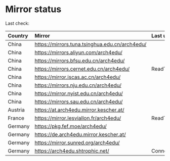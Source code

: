 <script src="./time.js"></script>
# Mirror status
Last check: <script type="text/javascript">localize(1755655083.6109304);</script>

|Country|Mirror|Last update|
|:------|:-----|:----------|
|China|https://mirrors.tuna.tsinghua.edu.cn/arch4edu/|<script type="text/javascript">localize(1755629712);</script>|
|China|https://mirrors.aliyun.com/arch4edu/|<script type="text/javascript">localize(1755629712);</script>|
|China|https://mirrors.bfsu.edu.cn/arch4edu/|<script type="text/javascript">localize(1755629712);</script>|
|China|https://mirrors.cernet.edu.cn/arch4edu/|ReadTimeout|
|China|https://mirror.iscas.ac.cn/arch4edu/|<script type="text/javascript">localize(1755629712);</script>|
|China|https://mirrors.nju.edu.cn/arch4edu/|<script type="text/javascript">localize(1755629712);</script>|
|China|https://mirror.nyist.edu.cn/arch4edu/|<script type="text/javascript">localize(1755629712);</script>|
|China|https://mirrors.sau.edu.cn/arch4edu/|<script type="text/javascript">localize(1755585963);</script>|
|Austria|https://at.arch4edu.mirror.kescher.at/|<script type="text/javascript">localize(1755629712);</script>|
|France|https://mirror.lesviallon.fr/arch4edu/|ReadTimeout|
|Germany|https://pkg.fef.moe/arch4edu/|<script type="text/javascript">localize(1755629712);</script>|
|Germany|https://de.arch4edu.mirror.kescher.at/|<script type="text/javascript">localize(1755629712);</script>|
|Germany|https://mirror.sunred.org/arch4edu/|<script type="text/javascript">localize(1755629712);</script>|
|Germany|https://arch4edu.shtrophic.net/|ConnectionError|

<script src="./tablefilter/tablefilter.js"></script>
<script src="./table.js"></script>